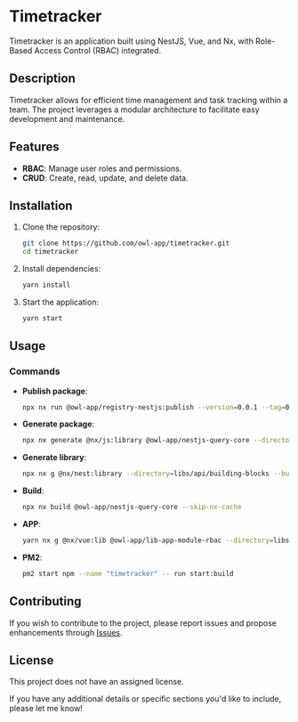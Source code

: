 # Timetracker

Timetracker is an application built using NestJS, Vue, and Nx, with Role-Based Access Control (RBAC) integrated.

## Description

Timetracker allows for efficient time management and task tracking within a team. The project leverages a modular architecture to facilitate easy development and maintenance.

## Features

- **RBAC**: Manage user roles and permissions.
- **CRUD**: Create, read, update, and delete data.

## Installation

1. Clone the repository:
   ```bash
   git clone https://github.com/owl-app/timetracker.git
   cd timetracker
   ```

2. Install dependencies:
   ```bash
   yarn install
   ```

3. Start the application:
   ```bash
   yarn start
   ```

## Usage

### Commands

- **Publish package**:
  ```bash
  npx nx run @owl-app/registry-nestjs:publish --version=0.0.1 --tag=0.0.1
  ```

- **Generate package**:
  ```bash
  npx nx generate @nx/js:library @owl-app/nestjs-query-core --directory=packages/query/core --publishable --importPath=@owl-app/nestjs-query-core
  ```

- **Generate library**:
  ```bash
  npx nx g @nx/nest:library --directory=libs/api/building-blocks --buildable=true
  ```

- **Build**:
  ```bash
  npx nx build @owl-app/nestjs-query-core --skip-nx-cache
  ```

- **APP**:
  ```bash
  yarn nx g @nx/vue:lib @owl-app/lib-app-module-rbac --directory=libs/app/modules/rbac
  ```

- **PM2**:
  ```bash
  pm2 start npm --name "timetracker" -- run start:build
  ```

## Contributing

If you wish to contribute to the project, please report issues and propose enhancements through [Issues](https://github.com/owl-app/timetracker/issues).

## License

This project does not have an assigned license.

If you have any additional details or specific sections you'd like to include, please let me know!